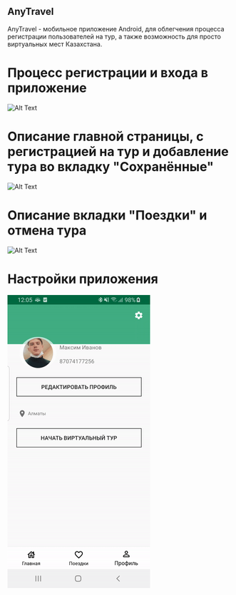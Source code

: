 ## AnyTravel
AnyTravel - мобильное приложение Android, для облегчения процесса регистрации пользователей на тур, а также возможность для просто виртуальных мест Казахстана. <br/>

# Процесс регистрации и входа в приложение

![Alt Text](toursdesc.gif)

# Описание главной страницы, с регистрацией на тур и добавление тура во вкладку "Сохранённые" <br/>

![Alt Text](tourdescr.gif)

# Описание вкладки "Поездки" и отмена тура <br/>

![Alt Text](trips.gif)


# Настройки приложения
![Alt Text](profilesettings.gif)
